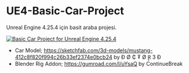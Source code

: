 # UE4-Basic-Car-Project
Unreal Engine 4.25.4 için basit araba projesi.

[![Basic Car Project for Unreal Engine 4.25.4](https://www.alisahanyalcin.com/assets/upload/kapak.png)](https://www.youtube.com/watch?v=Wl1Usne3GrI)

- Car Model; https://sketchfab.com/3d-models/mustang-412c8f820f994c26b33ef2374e0bcb24 by Đ Ø ₵ ₮ Ø Ɽ 3 Đ
- Blender Rig Addon; https://gumroad.com/l/uYsaQ by ContinueBreak
